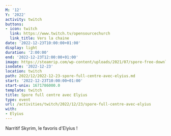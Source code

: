 ```yaml
---
M: '12'
Y: '2022'
activity: twitch
buttons:
- icon: twitch
  link: https://www.twitch.tv/opensourcechurch
  link_title: Vers la chaine
date: '2022-12-23T10:00:00+01:00'
display: light
duration: '2:00:00'
end: '2022-12-23T12:00:00+01:00'
image: https://steamrip.com/wp-content/uploads/2021/07/spore-free-download-preinstalled-steamrip.jpg
isodate: '2022-12-23'
location: twitch
path: 2022/12/2022-12-23-spore-full-centre-avec-elyius.md
start: '2022-12-23T10:00:00+01:00'
start-unix: 1671786000.0
template: twitch
title: Spore full centre avec Elyius
type: event
url: /activities/twitch/2022/12/23/spore-full-centre-avec-elyius
with:
- Elyius
---
```

Narritif Skyrim, le favoris d'Elyius !